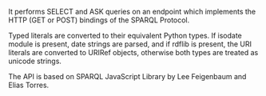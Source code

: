 It performs SELECT and ASK queries on an endpoint which implements the HTTP (GET or POST) bindings of the SPARQL Protocol.

Typed literals are converted to their equivalent Python types. If isodate module is present, date strings are parsed, and if rdflib is present, the URI literals are converted to URIRef objects, otherwise both types are treated as unicode strings.

The API is based on SPARQL JavaScript Library by Lee Feigenbaum and Elias Torres.